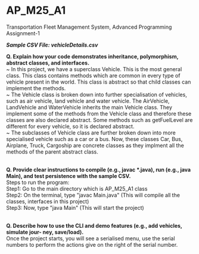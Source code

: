 # AP_M25_A1
Transportation Fleet Management System, Advanced Programming Assignment-1

**_Sample CSV File: vehicleDetails.csv_**

**Q. Explain how your code demonstrates inheritance, polymorphism, abstract classes,
and interfaces.**
<br>
~ In this project, we have a superclass Vehicle. This is the most general class. This class contains methods which are common in every type of vehicle present in the world. This class is abstract so that child classes can implement the methods.
<br>
~ The Vehicle class is broken down into further specialisation of vehicles, such as air vehicle, land vehicle and water vehicle. The AirVehicle, LandVehicle and WaterVehicle inherits the main Vehicle class. They implement some of the methods from the Vehicle class and therefore these classes are also declared abstract. Some methods such as getFuelLevel are different for every vehicle, so it is declared abstract.
<br>
~ The subclasses of Vehicle class are further broken down into more specialised vehicle such as a car or a bus. Now, these classes Car, Bus, Airplane, Truck, Cargoship are concrete classes as they implment all the methods of the parent abstract class.
<br>
<br>

**Q. Provide clear instructions to compile (e.g., javac \*.java), run (e.g., java Main), and test persistence with the sample CSV.** <br>
Steps to run the program: <br>
Step1: Go to the main directory which is AP_M25_A1 class <br>
Step2: On the terminal, type "javac Main.java" (This will compile all the classes, interfaces in this project) <br>
Step3: Now, type "java Main" (This will start the project) <br> <br>

**Q. Describe how to use the CLI and demo features (e.g., add vehicles, simulate jour-
ney, save/load).** <br>
Once the project starts, you will see a serialised menu, use the serial numbers to perform the actions give on the right of the serial number. <br>